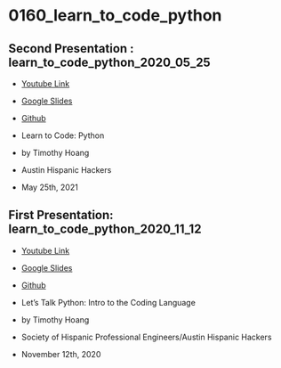 # 0160_learn_to_code_python

## Second Presentation : learn_to_code_python_2020_05_25

- [Youtube Link](https://youtu.be/Nq1oK1MUvIM)
- [Google Slides](https://drive.google.com/file/d/1-pVThMmcXbKyIMHpW42Y0MuRgM9PHcQE/view?usp=sharing)
- [Github](https://github.com/hispanichackersboard/learn_to_code_python.git)

- Learn to Code: Python
- by Timothy Hoang
- Austin Hispanic Hackers
- May 25th, 2021

## First Presentation: learn_to_code_python_2020_11_12

- [Youtube Link](https://youtu.be/BRm9Z87BTMo)
- [Google Slides](https://drive.google.com/file/d/1T4YFQo270aknPVNlnS67a4FbbDSKifbx/view?usp=sharing)
- [Github](https://github.com/hispanichackersboard/learn_to_code_python.git)

- Let’s Talk Python: Intro to the Coding Language
- by Timothy Hoang
- Society of Hispanic Professional Engineers/Austin Hispanic Hackers
- November 12th, 2020
